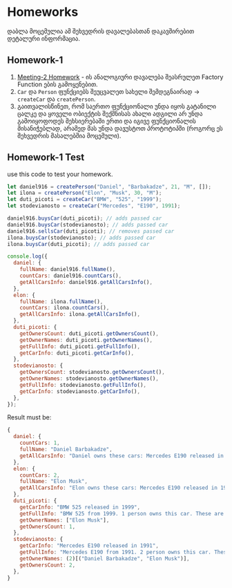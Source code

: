 # Homeworks

დაბლა მოცემულია ამ შეხვედრის დავალებასთან დაკავშირებით დეტალური ინფორმაცია.

## Homework-1

1. [Meeting-2 Homework](https://github.com/DanielBarbakadze/Advanced-JS-and-React-Basics/blob/master/Meeting-2/homework/README.MD) - ის ანალოგიური დავალება შეასრულეთ Factory Function ების გამოყენებით.
2. `Car` და `Person` ფუნქციებს შეუცვალეთ სახელი შემდეგნაირად -> `createCar` და `createPerson`.
3. გაითვალისწინეთ, რომ საერთო ფუნქციონალი უნდა იყოს გატანილი ცალკე და ყოველი ობიექტის შექმნისას ახალი ადგილი არ უნდა გამოიყოფოდეს მეხსიერებაში ერთი და იგივე ფუნქციონალის მისანიჭებლად, არამედ მას უნდა დავუსტოთ პროტოტიპში (როგორც ეს შეხვედრის მასალებშია მოცემული).

## Homework-1 Test

use this code to test your homework.

```js
let daniel916 = createPerson("Daniel", "Barbakadze", 21, "M", []);
let ilona = createPerson("Elon", "Musk", 30, "M");
let duti_picoti = createCar("BMW", "525", "1999");
let stodevianosto = createCar("Mercedes", "E190", 1991);

daniel916.buysCar(duti_picoti); // adds passed car
daniel916.buysCar(stodevianosto); // adds passed car
daniel916.sellsCar(duti_picoti); // removes passed car
ilona.buysCar(stodevianosto); // adds passed car
ilona.buysCar(duti_picoti); // adds passed car

console.log({
  daniel: {
    fullName: daniel916.fullName(),
    countCars: daniel916.countCars(),
    getAllCarsInfo: daniel916.getAllCarsInfo(),
  },
  elon: {
    fullName: ilona.fullName(),
    countCars: ilona.countCars(),
    getAllCarsInfo: ilona.getAllCarsInfo(),
  },
  duti_picoti: {
    getOwnersCount: duti_picoti.getOwnersCount(),
    getOwnerNames: duti_picoti.getOwnerNames(),
    getFullInfo: duti_picoti.getFullInfo(),
    getCarInfo: duti_picoti.getCarInfo(),
  },
  stodevianosto: {
    getOwnersCount: stodevianosto.getOwnersCount(),
    getOwnerNames: stodevianosto.getOwnerNames(),
    getFullInfo: stodevianosto.getFullInfo(),
    getCarInfo: stodevianosto.getCarInfo(),
  },
});
```

Result must be:

```js
{
  daniel: {
    countCars: 1,
    fullName: "Daniel Barbakadze",
    getAllCarsInfo: "Daniel owns these cars: Mercedes E190 released in 1991.",
  },
  elon: {
    countCars: 2,
    fullName: "Elon Musk",
    getAllCarsInfo: "Elon owns these cars: Mercedes E190 released in 1991, BMW 525 released in 1999.",
  },
  duti_picoti: {
    getCarInfo: "BMW 525 released in 1999",
    getFullInfo: "BMW 525 from 1999. 1 person owns this car. These are - Elon Musk.",
    getOwnerNames: ["Elon Musk"],
    getOwnersCount: 1,
  },
  stodevianosto: {
    getCarInfo: "Mercedes E190 released in 1991",
    getFullInfo: "Mercedes E190 from 1991. 2 person owns this car. These are - Daniel Barbakadze, Elon Musk.",
    getOwnerNames: (2)[("Daniel Barbakadze", "Elon Musk")],
    getOwnersCount: 2,
  },
}
```